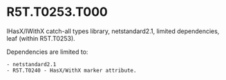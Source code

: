 # R5T.T0253.T000
IHasX/IWithX catch-all types library, netstandard2.1, limited dependencies, leaf (within R5T.T0253).

Dependencies are limited to:

	- netstandard2.1
	- R5T.T0240 - HasX/WithX marker attribute.
